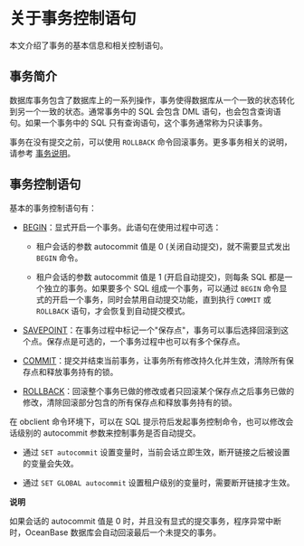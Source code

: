 关于事务控制语句 
=============================

本文介绍了事务的基本信息和相关控制语句。

事务简介 
-------------------------

数据库事务包含了数据库上的一系列操作，事务使得数据库从一个一致的状态转化到另一个一致的状态。通常事务中的 SQL 会包含 DML 语句，也会包含查询语句。如果一个事务中的 SQL 只有查询语句，这个事务通常称为只读事务。

事务在没有提交之前，可以使用 `ROLLBACK` 命令回滚事务。更多事务相关的说明，请参考 [事务说明](https://www.oceanbase.com/docs/oceanbase-database/oceanbase-database/V3.2.2/transaction-introduction)。

事务控制语句 
---------------------------

基本的事务控制语句有：

* [BEGIN](../2.transaction-3/2.start-a-transaction.md)：显式开启一个事务。此语句在使用过程中可选：

  * 租户会话的参数 autocommit 值是 0 (关闭自动提交)，就不需要显式发出 `BEGIN` 命令。

    
  
  * 租户会话的参数 autocommit 值是 1 (开启自动提交)，则每条 SQL 都是一个独立的事务。如果要多个 SQL 组成一个事务，可以通过 `BEGIN` 命令显式的开启一个事务，同时会禁用自动提交功能，直到执行 `COMMIT` 或 `ROLLBACK` 语句，才会恢复到自动提交模式。

    
  

  

* [SAVEPOINT](../2.transaction-3/3.transaction-savepoints-2.md)：在事务过程中标记一个"保存点"，事务可以事后选择回滚到这个点。保存点是可选的，一个事务过程中也可以有多个保存点。

  

* [COMMIT](../2.transaction-3/4.submit-transaction-4.md)：提交并结束当前事务，让事务所有修改持久化并生效，清除所有保存点和释放事务持有的锁。

  

* [ROLLBACK](../2.transaction-3/5.roll-back-transactions-4.md)：回滚整个事务已做的修改或者只回滚某个保存点之后事务已做的修改，清除回滚部分包含的所有保存点和释放事务持有的锁。

  




在 obclient 命令环境下，可以在 SQL 提示符后发起事务控制命令，也可以修改会话级别的 autocommit 参数来控制事务是否自动提交。

* 通过 `SET autocommit` 设置变量时，当前会话立即生效，断开链接之后被设置的变量会失效。

  

* 通过 `SET GLOBAL autocommit` 设置租户级别的变量时，需要断开链接才生效。

  



**说明**



如果会话的 autocommit 值是 0 时，并且没有显式的提交事务，程序异常中断时，OceanBase 数据库会自动回滚最后一个未提交的事务。
